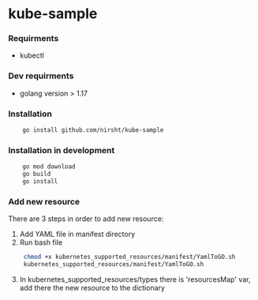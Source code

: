 # kube-sample

### Requirments

- kubectl

### Dev requirments

- golang version > 1.17

### Installation

```bash
    go install github.com/nirsht/kube-sample
```

### Installation in development

```bash
    go mod download
    go build
    go install
```

### Add new resource

There are 3 steps in order to add new resource:

1. Add YAML file in manifest directory
2. Run bash file
   ```bash
    chmod +x kubernetes_supported_resources/manifest/YamlToGO.sh
    kubernetes_supported_resources/manifest/YamlToGO.sh
   ```
3. In kubernetes_supported_resources/types there is 'resourcesMap' var, add there the new resource to the dictionary
